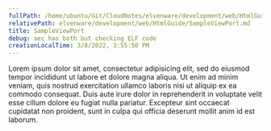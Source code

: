 ```yaml
---
fullPath: /home/ubuntu/Git/CloudNotes/elvenware/development/web/HtmlGuide/SampleViewPort.md
relativePath: elvenware/development/web/HtmlGuide/SampleViewPort.md
title: SampleViewPort
debug: aec has both but checking ELF code
creationLocalTime: 3/8/2022, 3:55:50 PM
---
```


<!-- toc -->
<!-- tocstop -->

Lorem ipsum dolor sit amet, consectetur adipisicing elit, sed do eiusmod
tempor incididunt ut labore et dolore magna aliqua. Ut enim ad minim
veniam, quis nostrud exercitation ullamco laboris nisi ut aliquip ex ea
commodo consequat. Duis aute irure dolor in reprehenderit in voluptate
velit esse cillum dolore eu fugiat nulla pariatur. Excepteur sint
occaecat cupidatat non proident, sunt in culpa qui officia deserunt
mollit anim id est laborum.
